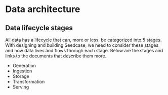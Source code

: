 # Data architecture

## Data lifecycle stages

All data has a lifecycle that can, more or less, be categorized into 5
stages. With designing and building Seedcase, we need to consider these
stages and how data lives and flows through each stage. Below are the
stages and links to the documents that describe them more.

-   Generation
-   Ingestion
-   Storage
-   Transformation
-   Serving
